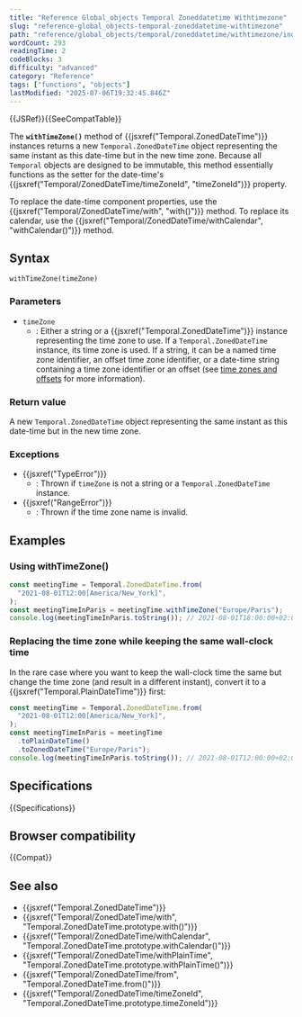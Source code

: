 ```yaml
---
title: "Reference Global_objects Temporal Zoneddatetime Withtimezone"
slug: "reference-global_objects-temporal-zoneddatetime-withtimezone"
path: "reference/global_objects/temporal/zoneddatetime/withtimezone/index.md"
wordCount: 293
readingTime: 2
codeBlocks: 3
difficulty: "advanced"
category: "Reference"
tags: ["functions", "objects"]
lastModified: "2025-07-06T19:32:45.846Z"
---
```



{{JSRef}}{{SeeCompatTable}}

The **`withTimeZone()`** method of {{jsxref("Temporal.ZonedDateTime")}} instances returns a new `Temporal.ZonedDateTime` object representing the same instant as this date-time but in the new time zone. Because all `Temporal` objects are designed to be immutable, this method essentially functions as the setter for the date-time's {{jsxref("Temporal/ZonedDateTime/timeZoneId", "timeZoneId")}} property.

To replace the date-time component properties, use the {{jsxref("Temporal/ZonedDateTime/with", "with()")}} method. To replace its calendar, use the {{jsxref("Temporal/ZonedDateTime/withCalendar", "withCalendar()")}} method.

## Syntax

```js-nolint
withTimeZone(timeZone)
```

### Parameters

- `timeZone`
  - : Either a string or a {{jsxref("Temporal.ZonedDateTime")}} instance representing the time zone to use. If a `Temporal.ZonedDateTime` instance, its time zone is used. If a string, it can be a named time zone identifier, an offset time zone identifier, or a date-time string containing a time zone identifier or an offset (see [time zones and offsets](/en-US/docs/Web/JavaScript/Reference/Global_Objects/Temporal/ZonedDateTime#time_zones_and_offsets) for more information).

### Return value

A new `Temporal.ZonedDateTime` object representing the same instant as this date-time but in the new time zone.

### Exceptions

- {{jsxref("TypeError")}}
  - : Thrown if `timeZone` is not a string or a `Temporal.ZonedDateTime` instance.
- {{jsxref("RangeError")}}
  - : Thrown if the time zone name is invalid.

## Examples

### Using withTimeZone()

```js
const meetingTime = Temporal.ZonedDateTime.from(
  "2021-08-01T12:00[America/New_York]",
);
const meetingTimeInParis = meetingTime.withTimeZone("Europe/Paris");
console.log(meetingTimeInParis.toString()); // 2021-08-01T18:00:00+02:00[Europe/Paris]
```

### Replacing the time zone while keeping the same wall-clock time

In the rare case where you want to keep the wall-clock time the same but change the time zone (and result in a different instant), convert it to a {{jsxref("Temporal.PlainDateTime")}} first:

```js
const meetingTime = Temporal.ZonedDateTime.from(
  "2021-08-01T12:00[America/New_York]",
);
const meetingTimeInParis = meetingTime
  .toPlainDateTime()
  .toZonedDateTime("Europe/Paris");
console.log(meetingTimeInParis.toString()); // 2021-08-01T12:00:00+02:00[Europe/Paris]
```

## Specifications

{{Specifications}}

## Browser compatibility

{{Compat}}

## See also

- {{jsxref("Temporal.ZonedDateTime")}}
- {{jsxref("Temporal/ZonedDateTime/with", "Temporal.ZonedDateTime.prototype.with()")}}
- {{jsxref("Temporal/ZonedDateTime/withCalendar", "Temporal.ZonedDateTime.prototype.withCalendar()")}}
- {{jsxref("Temporal/ZonedDateTime/withPlainTime", "Temporal.ZonedDateTime.prototype.withPlainTime()")}}
- {{jsxref("Temporal/ZonedDateTime/from", "Temporal.ZonedDateTime.from()")}}
- {{jsxref("Temporal/ZonedDateTime/timeZoneId", "Temporal.ZonedDateTime.prototype.timeZoneId")}}
